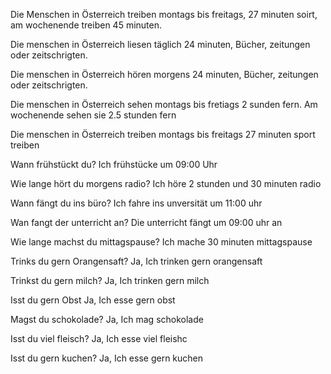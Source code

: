 Die Menschen in Österreich treiben montags bis freitags, 27 minuten soirt, am wochenende treiben 45 minuten.

Die menschen in Österreich liesen täglich 24 minuten,  Bücher, zeitungen oder zeitschrigten.

Die menschen in Österreich hören morgens 24 minuten,  Bücher, zeitungen oder zeitschrigten.



Die menschen in Österreich sehen montags bis fretiags 2 sunden fern. Am wochenende sehen sie 2.5 stunden fern

Die menschen in Österreich  treiben montags bis freitags 27 minuten sport treiben  



Wann frühstückt du?
Ich frühstücke um 09:00 Uhr


Wie lange hört du morgens radio?
Ich höre 2 stunden und 30 minuten radio


Wann fängt  du ins büro?
Ich fahre ins unversität um 11:00 uhr


Wan fangt der unterricht an?
Die unterricht fängt um 09:00 uhr an

Wie lange machst du mittagspause?
Ich mache 30 minuten mittagspause



Trinks du gern Orangensaft?
Ja, Ich trinken gern orangensaft

Trinkst du gern milch?
Ja, Ich trinken gern milch

Isst du gern Obst
Ja, Ich esse gern obst


Magst du schokolade?
Ja, Ich mag schokolade

Isst du viel fleisch?
Ja, Ich esse viel fleishc


Isst du gern kuchen?
Ja, Ich esse gern kuchen




